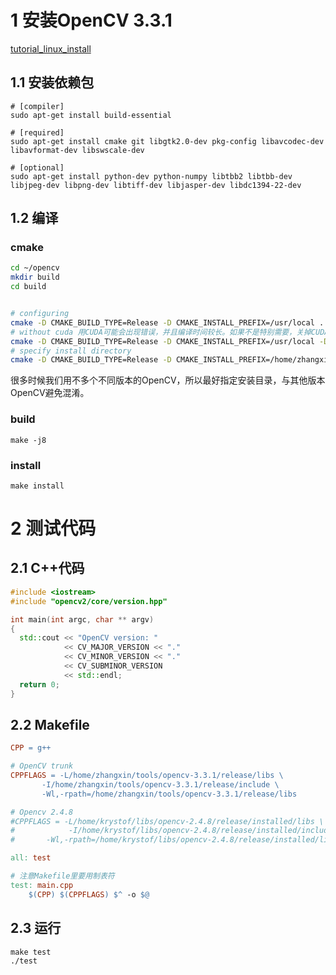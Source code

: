 


# 1 安装OpenCV 3.3.1
[tutorial_linux_install](https://docs.opencv.org/3.3.1/d7/d9f/tutorial_linux_install.html)

## 1.1 安装依赖包
```
# [compiler] 
sudo apt-get install build-essential

# [required] 
sudo apt-get install cmake git libgtk2.0-dev pkg-config libavcodec-dev libavformat-dev libswscale-dev

# [optional] 
sudo apt-get install python-dev python-numpy libtbb2 libtbb-dev libjpeg-dev libpng-dev libtiff-dev libjasper-dev libdc1394-22-dev
```


## 1.2 编译


### cmake 
```bash
cd ~/opencv
mkdir build
cd build


# configuring
cmake -D CMAKE_BUILD_TYPE=Release -D CMAKE_INSTALL_PREFIX=/usr/local ..
# without cuda 用CUDA可能会出现错误，并且编译时间较长。如果不是特别需要，关掉CUDA。
cmake -D CMAKE_BUILD_TYPE=Release -D CMAKE_INSTALL_PREFIX=/usr/local -D WITH_CUDA=OFF ..
# specify install directory
cmake -D CMAKE_BUILD_TYPE=Release -D CMAKE_INSTALL_PREFIX=/home/zhangxin/tools/opencv-3.3.1/release -D WITH_CUDA=OFF ..

```
很多时候我们用不多个不同版本的OpenCV，所以最好指定安装目录，与其他版本OpenCV避免混淆。

### build 
```
make -j8
```


### install 
```
make install
```


# 2 测试代码

## 2.1 C++代码
```c++
#include <iostream>
#include "opencv2/core/version.hpp"

int main(int argc, char ** argv)
{
  std::cout << "OpenCV version: "
            << CV_MAJOR_VERSION << "." 
            << CV_MINOR_VERSION << "."
            << CV_SUBMINOR_VERSION
            << std::endl;
  return 0;
}
```

## 2.2 Makefile
```makefile
CPP = g++

# OpenCV trunk
CPPFLAGS = -L/home/zhangxin/tools/opencv-3.3.1/release/libs \
	   -I/home/zhangxin/tools/opencv-3.3.1/release/include \
	   -Wl,-rpath=/home/zhangxin/tools/opencv-3.3.1/release/libs

# Opencv 2.4.8
#CPPFLAGS = -L/home/krystof/libs/opencv-2.4.8/release/installed/libs \
#            -I/home/krystof/libs/opencv-2.4.8/release/installed/include \
#	    -Wl,-rpath=/home/krystof/libs/opencv-2.4.8/release/installed/libs

all: test

# 注意Makefile里要用制表符
test: main.cpp
	$(CPP) $(CPPFLAGS) $^ -o $@
```

## 2.3 运行
```
make test
./test
```
